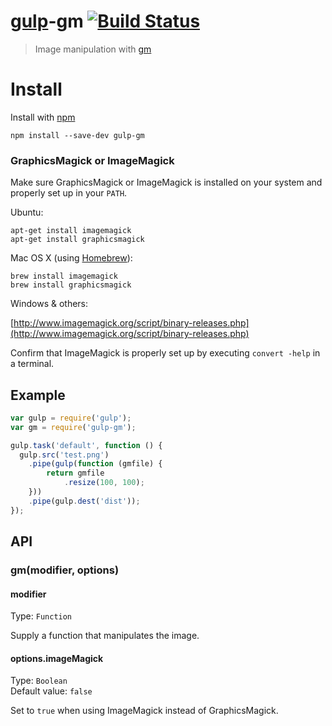 # [gulp](https://github.com/wearefractal/gulp)-gm [![Build Status](https://drone.io/github.com/scalableminds/gulp-gm/status.png)](https://drone.io/github.com/scalableminds/gulp-gm/latest)

> Image manipulation with [gm](https://github.com/aheckmann/gm)


# Install

Install with [npm](https://npmjs.org/package/gulp-gm)

```
npm install --save-dev gulp-gm
```

### GraphicsMagick or ImageMagick
Make sure GraphicsMagick or ImageMagick is installed on your system and properly set up in your `PATH`.

Ubuntu:

```shell
apt-get install imagemagick
apt-get install graphicsmagick
```

Mac OS X (using [Homebrew](http://brew.sh/)):

```shell
brew install imagemagick
brew install graphicsmagick
```

Windows & others:

[http://www.imagemagick.org/script/binary-releases.php](http://www.imagemagick.org/script/binary-releases.php)

Confirm that ImageMagick is properly set up by executing `convert -help` in a terminal.


## Example

```js
var gulp = require('gulp');
var gm = require('gulp-gm');

gulp.task('default', function () {
  gulp.src('test.png')
    .pipe(gulp(function (gmfile) {
    	return gmfile
    		.resize(100, 100);
    }))
    .pipe(gulp.dest('dist'));
});
```

## API

### gm(modifier, options)

#### modifier

Type: `Function`

Supply a function that manipulates the image.


#### options.imageMagick

Type: `Boolean`  
Default value: `false`

Set to `true` when using ImageMagick instead of GraphicsMagick.

